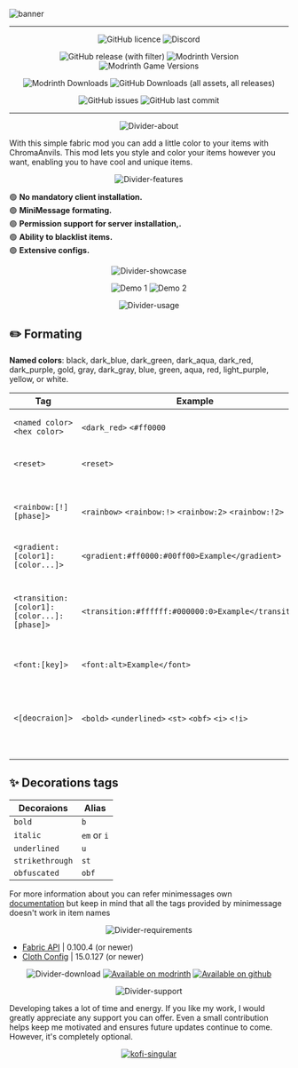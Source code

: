 ![banner](https://cdn.nat.gg/projects/chromaanvils/banner.png?v=1)

<hr/>

<div align="center">



![GitHub licence](https://img.shields.io/github/license/NATroutter/ChromaAnvils?style=for-the-badge&logo=github&foceupdate=1)
![Discord](https://img.shields.io/discord/256776363892015115?style=for-the-badge&label=Discord&logo=discord&foceupdate=1)  

![GitHub release (with filter)](https://img.shields.io/github/v/release/NATroutter/ChromaAnvils?style=for-the-badge&label=Latest%20Release&logo=github&foceupdate=4)
![Modrinth Version](https://img.shields.io/modrinth/v/chromaanvils?style=for-the-badge)
![Modrinth Game Versions](https://img.shields.io/modrinth/game-versions/chromaanvils?style=for-the-badge)


![Modrinth Downloads](https://img.shields.io/modrinth/dt/chromaanvils?style=for-the-badge&label=Modrinth%20Downloads)
![GitHub Downloads (all assets, all releases)](https://img.shields.io/github/downloads/NATroutter/ChromaAnvils/total?style=for-the-badge&label=Github%20Downloads)

![GitHub issues](https://img.shields.io/github/issues/NATroutter/ChromaAnvils?style=for-the-badge&logo=github&foceupdate=1)
![GitHub last commit](https://img.shields.io/github/last-commit/NATroutter/ChromaAnvils?style=for-the-badge&logo=github&foceupdate=1)

<hr/>

</div>

<div align="center" style="text-align: center;display:block; margin:auto;">

![Divider-about](https://cdn.nat.gg/projects/chromaanvils/divider/about.png)

</div>

With this simple fabric mod you can add a little color to your items with ChromaAnvils. This mod lets you style and color your items however you want, enabling you to have cool and unique items.

<div align="center" style="text-align: center;display:block; margin:auto;">

![Divider-features](https://cdn.nat.gg/projects/chromaanvils/divider/features.png)

</div>

🟢 **No mandatory client installation.**  
🟢 **MiniMessage formating.**  
🟢 **Permission support for server installation,.**  
🟢 **Ability to blacklist items.**  
🟢 **Extensive configs.**

<div align="center" style="text-align: center;display:block; margin:auto;">

![Divider-showcase](https://cdn.nat.gg/projects/chromaanvils/divider/showcase.png)

![Demo 1](https://cdn.nat.gg//projects/chromaanvils/demo.png?v=3)
![Demo 2](https://cdn.nat.gg//projects/chromaanvils/demo2.png?v=3)

</div>

<div align="center" style="text-align: center;display:block; margin:auto;">

![Divider-usage](https://cdn.nat.gg/projects/chromaanvils/divider/usage.png?v=1)

</div>

## ✏️ Formating

**Named colors**: black, dark_blue, dark_green, dark_aqua, dark_red, dark_purple, gold, gray, dark_gray, blue, green, aqua, red, light_purple, yellow, or white.

| Tag                                            | Example                                                                     | Description                                                                                                                                   |
|------------------------------------------------|-----------------------------------------------------------------------------|-----------------------------------------------------------------------------------------------------------------------------------------------|
| ```<named color>``` ```<hex color>```          | ```<dark_red>``` ```<#ff0000```                                             | Changes the color for next part of the text                                                                                                   |
| ```<reset>```                                  | ```<reset>```                                                               | Close all currently open tags, resetting color/decoration/etc.                                                                                |
| ```<rainbow:[!][phase]>```                     | ```<rainbow>``` ```<rainbow:!>``` ```<rainbow:2>``` ```<rainbow:!2>```      | ```!``` reverses the rainbow direction and ```phase``` shifts the rainbow starting point                                                      |
| ```<gradient:[color1]:[color...]>```           | ```<gradient:#ff0000:#00ff00>Example</gradient>```                          | Transitions between colors.                                                                                                                   |
| ```<transition:[color1]:[color...]:[phase]>``` | ```<transition:#ffffff:#000000:0>Example</transition>```                    | Transitions between colors. Similar to a gradient, but everything is the same color and the phase chooses that color                          |
| ```<font:[key]>```                             | ```<font:alt>Example</font>```                                              | Allows to change the font of the text                                                                                                         |
| ```<[deocraion]>```                            | ```<bold>``` ```<underlined>``` ```<st>``` ```<obf>``` ```<i>``` ```<!i>``` | Decorate the next part of the text. You can use ```!``` to reverse the decoration. Look at the decoration table below for all available tags. |

## ✨ Decorations tags
| Decoraions           | Alias                |
|----------------------|----------------------|
| ```bold```           | ```b```              |
| ```italic```         | ```em``` or ```i```  |
| ```underlined```     | ```u```              |
| ```strikethrough```  | ```st```             |
| ```obfuscated```     | ```obf```            |

For more information about you can refer minimessages own [documentation](https://docs.advntr.dev/minimessage/format.html) but keep in mind that all the tags provided by minimessage doesn't work in item names


<div align="center" style="text-align: center;display:block; margin:auto;">

![Divider-requirements](https://cdn.nat.gg/projects/chromaanvils/divider/requirements.png)

</div>

- [Fabric API](https://modrinth.com/mod/fabric-api) | 0.100.4 (or newer)
- [Cloth Config](https://modrinth.com/mod/cloth-config) | 15.0.127 (or newer)

<div align="center" style="text-align: center;display:block; margin:auto;">

![Divider-download](https://cdn.nat.gg/projects/chromaanvils/divider/download.png)
[![Available on modrinth](https://cdn.jsdelivr.net/npm/@intergrav/devins-badges@3/assets/cozy/available/modrinth_vector.svg)](https://modrinth.com/project/chromaanvils/versions)
[![Available on github](https://cdn.jsdelivr.net/npm/@intergrav/devins-badges@3/assets/cozy/available/github_vector.svg)](https://github.com/NATroutter/ChromaAnvils/releases)

</div>
<div align="center" style="text-align: center;display:block; margin:auto;">

![Divider-support](https://cdn.nat.gg/projects/chromaanvils/divider/support.png?v=1)

</div>

Developing takes a lot of time and energy. If you like my work, I would greatly appreciate any support you can offer. Even a small contribution helps keep me motivated and ensures future updates continue to come. However, it's completely optional.

<div align="center" style="text-align: center;display:block; margin:auto;">

[![kofi-singular](https://cdn.jsdelivr.net/npm/@intergrav/devins-badges@3/assets/cozy/donate/kofi-singular_vector.svg)](https://ko-fi.com/natroutter)

</div>

